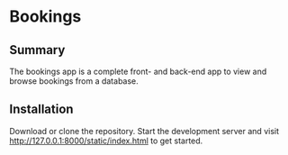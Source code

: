 # Bookings

## Summary
The bookings app is a complete front- and back-end app to view and browse bookings from a database.

## Installation
Download or clone the repository. Start the development server and visit http://127.0.0.1:8000/static/index.html to get started.
